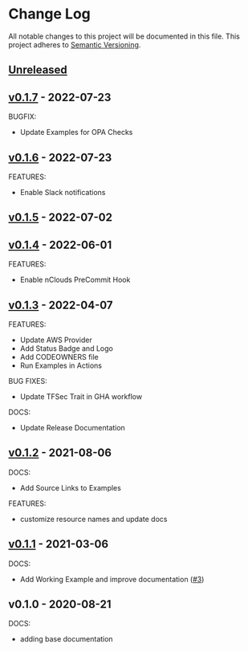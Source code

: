 # Change Log

All notable changes to this project will be documented in this file.
This project adheres to [Semantic Versioning](http://semver.org/).

<a name="unreleased"></a>
## [Unreleased]



<a name="v0.1.7"></a>
## [v0.1.7] - 2022-07-23
BUGFIX:
- Update Examples for OPA Checks


<a name="v0.1.6"></a>
## [v0.1.6] - 2022-07-23
FEATURES:
- Enable Slack notifications


<a name="v0.1.5"></a>
## [v0.1.5] - 2022-07-02



<a name="v0.1.4"></a>
## [v0.1.4] - 2022-06-01
FEATURES:
- Enable nClouds PreCommit Hook


<a name="v0.1.3"></a>
## [v0.1.3] - 2022-04-07
FEATURES:
- Update AWS Provider
- Add Status Badge and Logo
- Add CODEOWNERS file
- Run Examples in Actions

BUG FIXES:
- Update TFSec Trait in GHA workflow

DOCS:
- Update Release Documentation


<a name="v0.1.2"></a>
## [v0.1.2] - 2021-08-06
DOCS:
- Add Source Links to Examples

FEATURES:
- customize resource names and update docs


<a name="v0.1.1"></a>
## [v0.1.1] - 2021-03-06
DOCS:
- Add Working Example and improve documentation ([#3](https://github.com/nclouds/terraform-aws-iam-policy/issues/3))


<a name="v0.1.0"></a>
## v0.1.0 - 2020-08-21
DOCS:
- adding base documentation


[Unreleased]: https://github.com/nclouds/terraform-aws-iam-policy/compare/v0.1.7...HEAD
[v0.1.7]: https://github.com/nclouds/terraform-aws-iam-policy/compare/v0.1.6...v0.1.7
[v0.1.6]: https://github.com/nclouds/terraform-aws-iam-policy/compare/v0.1.5...v0.1.6
[v0.1.5]: https://github.com/nclouds/terraform-aws-iam-policy/compare/v0.1.4...v0.1.5
[v0.1.4]: https://github.com/nclouds/terraform-aws-iam-policy/compare/v0.1.3...v0.1.4
[v0.1.3]: https://github.com/nclouds/terraform-aws-iam-policy/compare/v0.1.2...v0.1.3
[v0.1.2]: https://github.com/nclouds/terraform-aws-iam-policy/compare/v0.1.1...v0.1.2
[v0.1.1]: https://github.com/nclouds/terraform-aws-iam-policy/compare/v0.1.0...v0.1.1
